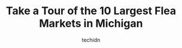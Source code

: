 ---
layout: ampstory
image: https://i0.wp.com/paketmu.com/wp-content/uploads/2023/06/mio-flea-market-0-in-michigan-1686366173.jpeg?resize=640,853
author: techidn
featured: false
description: Explore the diverse Flea Market scene in Michigan, home to an incredible selection of 10 establishments catering to every taste. Whether youre in search of iconic favorites or undiscovered 
title: Take a Tour of the 10 Largest Flea Markets in Michigan
cover:
   title: Take a Tour of the 10 Largest Flea Markets in Michigan
   subtitle: RICKPATE
   background: https://paketmu.com/wp-content/uploads/2023/06/mio-flea-market-0-in-michigan-1686366173.jpeg

pages: 
 - layout: thirds
   top: <h1>#1 Dixieland Flea Market</h1>
   bottom: "<p>Great place to learn about something newI really enjoyed my time walking around this large flea market. There is so much to look at. The vendors are passionate about thei</p>"
   background: https://paketmu.com/wp-content/uploads/2023/06/mio-flea-market-1-in-michigan-1686366174.jpeg
   backgroundblur: true
 - layout: thirds
   top: <h1>#2 Taylor Town Trade Center</h1>
   bottom: "<p>We go here all the time. Love how their pretty much always open. There are so many different stands. And they always have the reptile shows on certain weekends thats so </p>"
   background: https://paketmu.com/wp-content/uploads/2023/06/mio-flea-market-2-in-michigan-1686366175.jpeg
   cta:
      link: https://paketmu.com/take-a-tour-of-the-10-largest-flea-markets-in-michigan/
      text: Take a Tour of the 10 Largest Flea Markets in Michigan
 - layout: thirds
   top: <h1>#3 Reits Flea Market</h1>
   bottom: "<p>Great market and people!!! Unfortunately, my son is in a wheelchair and the large stones didnt work and kept getting stuck, so we had to turn around. Well have to f</p>"
   background: https://paketmu.com/wp-content/uploads/2023/06/mio-flea-market-3-in-michigan-1686366176.jpeg
   cta:
      link: https://paketmu.com/take-a-tour-of-the-10-largest-flea-markets-in-michigan/
      text: Take a Tour of the 10 Largest Flea Markets in Michigan
 - layout: thirds
   top: <h1>#4 Greenlawn Grove Flea Market</h1>
   bottom: "<p>16447 Middlebelt Rd, Romulus, MI 48174, United States</p>"
   background: https://images.unsplash.com/photo-1608411404720-c8f0417bcdba?ixlib=rb-4.0.3&ixid=MnwxMjA3fDB8MHxwaG90by1wYWdlfHx8fGVufDB8fHx8&auto=format&fit=crop&w=640&h=853&q=80
   cta:
      link: https://paketmu.com/take-a-tour-of-the-10-largest-flea-markets-in-michigan/
      text: Take a Tour of the 10 Largest Flea Markets in Michigan
 - layout: thirds
   top: <h1>#5 County Line Trade Center</h1>
   bottom: "<p>20900 Dequindre Rd, Warren, MI 48091, United States</p>"
   background: https://images.unsplash.com/photo-1536745287225-21d689278fd1?ixlib=rb-4.0.3&ixid=MnwxMjA3fDB8MHxwaG90by1wYWdlfHx8fGVufDB8fHx8&auto=format&fit=crop&w=640&h=853&q=80
   cta:
      link: https://paketmu.com/take-a-tour-of-the-10-largest-flea-markets-in-michigan/
      text: Take a Tour of the 10 Largest Flea Markets in Michigan
 - layout: thirds
   top: <h1>#6 Armada Flea Market</h1>
   bottom: "<p>25381 Armada Ridge Rd, Richmond, MI 48062, United States</p>"
   background: https://plus.unsplash.com/premium_photo-1664640458616-3c74f8cb4589?ixlib=rb-4.0.3&ixid=MnwxMjA3fDB8MHxwaG90by1wYWdlfHx8fGVufDB8fHx8&auto=format&fit=crop&w=640&h=853&q=80
   cta:
      link: https://paketmu.com/take-a-tour-of-the-10-largest-flea-markets-in-michigan/
      text: Take a Tour of the 10 Largest Flea Markets in Michigan
 - layout: thirds
   top: <h1>#7 Tireman Flea Market</h1>
   bottom: "<p>14300 Tireman Ave, Detroit, MI 48228, United States</p>"
   background: https://images.unsplash.com/photo-1553949345-eb786bb3f7ba?ixlib=rb-4.0.3&ixid=MnwxMjA3fDB8MHxwaG90by1wYWdlfHx8fGVufDB8fHx8&auto=format&fit=crop&w=640&h=853&q=80
   cta:
      link: https://paketmu.com/take-a-tour-of-the-10-largest-flea-markets-in-michigan/
      text: Take a Tour of the 10 Largest Flea Markets in Michigan
 - layout: thirds
   middle: Continue reading...
   background: https://images.unsplash.com/photo-1510906594845-bc082582c8cc?ixlib=rb-4.0.3&ixid=MnwxMjA3fDB8MHxwaG90by1wYWdlfHx8fGVufDB8fHx8&auto=format&fit=crop&w=640&h=853&q=80
   cta:
      link: https://paketmu.com/take-a-tour-of-the-10-largest-flea-markets-in-michigan/
      text: Take a Tour of the 10 Largest Flea Markets in Michigan
      
---